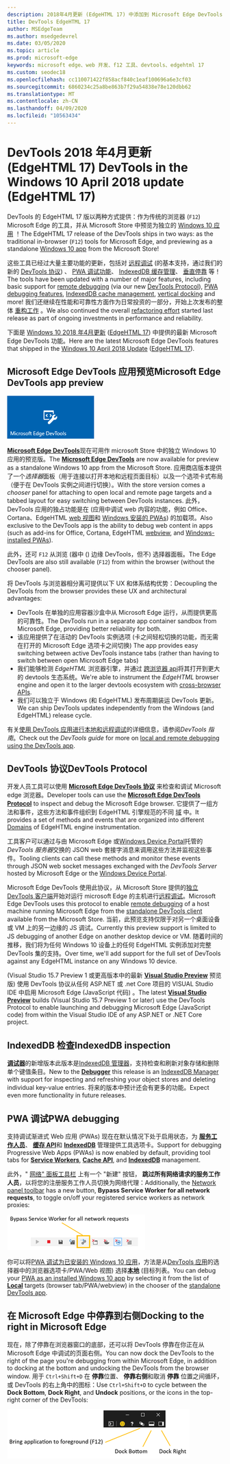 ```yaml
---
description: 2018年4月更新 (EdgeHTML 17) 中添加到 Microsoft Edge DevTools 的功能
title: DevTools EdgeHTML 17
author: MSEdgeTeam
ms.author: msedgedevrel
ms.date: 03/05/2020
ms.topic: article
ms.prod: microsoft-edge
keywords: microsoft edge、web 开发、f12 工具、devtools、edgehtml 17
ms.custom: seodec18
ms.openlocfilehash: cc110071422f858acf840c1eaf100696a6e3cf03
ms.sourcegitcommit: 6860234c25a8be863b7f29a54838e78e120dbb62
ms.translationtype: MT
ms.contentlocale: zh-CN
ms.lasthandoff: 04/09/2020
ms.locfileid: "10563434"
---
```

# <span data-ttu-id="98441-104">DevTools 2018 年4月更新 (EdgeHTML 17) </span><span class="sxs-lookup"><span data-stu-id="98441-104">DevTools in the Windows 10 April 2018 update (EdgeHTML 17)</span></span>

<span data-ttu-id="98441-105">DevTools 的 EdgeHTML 17 版以两种方式提供：作为传统的浏览器 (`F12`) Microsoft Edge 的工具，并从 Microsoft Store 中预览为独立的 [Windows 10 应用](#microsoft-edge-devtools-app-preview) ！</span><span class="sxs-lookup"><span data-stu-id="98441-105">The EdgeHTML 17 release of the DevTools ships in two ways: as the traditional in-browser (`F12`) tools for Microsoft Edge, and previewing as a standalone [Windows 10 app](#microsoft-edge-devtools-app-preview) from the Microsoft Store!</span></span>

<span data-ttu-id="98441-106">这些工具已经过大量主要功能的更新，包括对 [远程调试](../../devtools-guide.md#remote-debugging) (的基本支持，通过我们的新的 [DevTools 协议](#devtools-protocol)) 、 [PWA 调试功能](#pwa-debugging)、 [IndexedDB 缓存管理](#indexeddb-inspection)、 [垂直停靠](#docking-to-the-right-in-microsoft-edge) 等！</span><span class="sxs-lookup"><span data-stu-id="98441-106">The tools have been updated with a number of major features, including basic support for [remote debugging](../../devtools-guide.md#remote-debugging) (via our new [DevTools Protocol](#devtools-protocol)), [PWA debugging features](#pwa-debugging), [IndexedDB cache management](#indexeddb-inspection), [vertical docking](#docking-to-the-right-in-microsoft-edge) and more!</span></span> <span data-ttu-id="98441-107">我们还继续在性能和可靠性方面作为日常投资的一部分，开始上次发布的整体 [重构工作](./edgehtml-16.md) 。</span><span class="sxs-lookup"><span data-stu-id="98441-107">We also continued the overall [refactoring effort](./edgehtml-16.md) started last release as part of ongoing investments in performance and reliability.</span></span>

<span data-ttu-id="98441-108">下面是 [Windows 10 2018 年4月更新](/windows/uwp/whats-new/windows-10-build-17134) ([EdgeHTML 17](https://aka.ms/devguide_edgehtml_17)) 中提供的最新 Microsoft Edge DevTools 功能。</span><span class="sxs-lookup"><span data-stu-id="98441-108">Here are the latest Microsoft Edge DevTools features that shipped in the [Windows 10 April 2018 Update](/windows/uwp/whats-new/windows-10-build-17134) ([EdgeHTML 17](https://aka.ms/devguide_edgehtml_17)).</span></span>

## <span data-ttu-id="98441-109">Microsoft Edge DevTools 应用预览</span><span class="sxs-lookup"><span data-stu-id="98441-109">Microsoft Edge DevTools app preview</span></span>

![Microsoft Edge DevTools 应用](../../devtools-protocol/media/microsoft-edge-devtools.png) 

<span data-ttu-id="98441-111">[**Microsoft Edge DevTools**](https://www.microsoft.com/store/p/microsoft-edge-devtools-preview/9mzbfrmz0mnj?activetab=pivot%3aoverviewtab)现在可用作 microsoft Store 中的独立 Windows 10 应用的预览版。</span><span class="sxs-lookup"><span data-stu-id="98441-111">The [**Microsoft Edge DevTools**](https://www.microsoft.com/store/p/microsoft-edge-devtools-preview/9mzbfrmz0mnj?activetab=pivot%3aoverviewtab) are now available for preview as a standalone Windows 10 app from the Microsoft Store.</span></span> <span data-ttu-id="98441-112">应用商店版本提供了一个*选择器*面板（用于连接以打开本地和远程页面目标）以及一个选项卡式布局（便于在 DevTools 实例之间进行切换）。</span><span class="sxs-lookup"><span data-stu-id="98441-112">With the store version comes a *chooser* panel for attaching to open local and remote page targets and a tabbed layout for easy switching between DevTools instances.</span></span> <span data-ttu-id="98441-113">此外，DevTools 应用的独占功能是在 (应用中调试 web 内容的功能，例如 Office、Cortana、EdgeHTML [web 视图](../../webview.md)和 [Windows 安装的 PWAs](../../progressive-web-apps-edgehtml/windows-features.md)) 的加载项。</span><span class="sxs-lookup"><span data-stu-id="98441-113">Also exclusive to the DevTools app is the ability to debug web content in apps (such as add-ins for Office, Cortana, EdgeHTML [webview](../../webview.md), and [Windows-installed PWAs](../../progressive-web-apps-edgehtml/windows-features.md)).</span></span>

<span data-ttu-id="98441-114">此外，还可 `F12` 从浏览 (器中 () 边缘 DevTools，但不) 选择器面板。</span><span class="sxs-lookup"><span data-stu-id="98441-114">The Edge DevTools are also still available (`F12`) from within the browser (without the chooser panel).</span></span>

<span data-ttu-id="98441-115">将 DevTools 与浏览器相分离可提供以下 UX 和体系结构优势：</span><span class="sxs-lookup"><span data-stu-id="98441-115">Decoupling the DevTools from the browser provides these UX and architectural advantages:</span></span>

- <span data-ttu-id="98441-116">DevTools 在单独的应用容器沙盒中从 Microsoft Edge 运行，从而提供更高的可靠性。</span><span class="sxs-lookup"><span data-stu-id="98441-116">The DevTools run in a separate app container sandbox from Microsoft Edge, providing better reliability for both.</span></span>
- <span data-ttu-id="98441-117">该应用提供了在活动的 DevTools 实例选项 (卡之间轻松切换的功能，而无需在打开的 Microsoft Edge 选项卡之间切换) </span><span class="sxs-lookup"><span data-stu-id="98441-117">The app provides easy switching between active DevTools instance tabs (rather than having to switch between open Microsoft Edge tabs)</span></span>
- <span data-ttu-id="98441-118">我们能够检测 *EdgeHTML* 浏览器引擎，并通过 [跨浏览器 api](https://github.com/WICG/devtools-protocol/)将其打开到更大的 devtools 生态系统。</span><span class="sxs-lookup"><span data-stu-id="98441-118">We're able to instrument the *EdgeHTML* browser engine and open it to the larger devtools ecosystem with [cross-browser APIs](https://github.com/WICG/devtools-protocol/).</span></span>
- <span data-ttu-id="98441-119">我们可以独立于 Windows (和 EdgeHTML) 发布周期装运 DevTools 更新。</span><span class="sxs-lookup"><span data-stu-id="98441-119">We can ship DevTools updates independently from the Windows (and EdgeHTML) release cycle.</span></span>

<span data-ttu-id="98441-120">有关[使用 DevTools 应用进行本地和远程调试](../../devtools-guide.md)的详细信息，请参阅*DevTools 指南*。</span><span class="sxs-lookup"><span data-stu-id="98441-120">Check out the *DevTools guide* for more on [local and remote debugging using the DevTools app](../../devtools-guide.md).</span></span>

## <span data-ttu-id="98441-121">DevTools 协议</span><span class="sxs-lookup"><span data-stu-id="98441-121">DevTools Protocol</span></span>

<span data-ttu-id="98441-122">开发人员工具可以使用 [**Microsoft Edge DevTools 协议**](../../devtools-protocol/index.md) 来检查和调试 Microsoft edge 浏览器。</span><span class="sxs-lookup"><span data-stu-id="98441-122">Developer tools can use the [**Microsoft Edge DevTools Protocol**](../../devtools-protocol/index.md) to inspect and debug the Microsoft Edge browser.</span></span> <span data-ttu-id="98441-123">它提供了一组方法和事件，这些方法和事件组织到 EdgeHTML 引擎规范的不同 [域](../../devtools-protocol/0.1/domains/index.md) 中。</span><span class="sxs-lookup"><span data-stu-id="98441-123">It provides a set of methods and events that are organized into different [Domains](../../devtools-protocol/0.1/domains/index.md) of EdgeHTML engine instrumentation.</span></span>

 <span data-ttu-id="98441-124">工具客户可以通过与由 Microsoft Edge 或[Windows Device Portal](/windows/mixed-reality/using-the-windows-device-portal)托管的*DevTools 服务器*交换的 JSON web 套接字消息来调用这些方法并监视这些事件。</span><span class="sxs-lookup"><span data-stu-id="98441-124">Tooling clients can call these methods and monitor these events through JSON web socket messages exchanged with the *DevTools Server* hosted by Microsoft Edge or the [Windows Device Portal](/windows/mixed-reality/using-the-windows-device-portal).</span></span> 
 
 <span data-ttu-id="98441-125">Microsoft Edge DevTools 使用此协议，从 Microsoft Store 提供的[独立 DevTools 客户端](https://www.microsoft.com/store/p/microsoft-edge-devtools-preview/9mzbfrmz0mnj)开始对运行 microsoft Edge 的主机进行[远程调试](../../devtools-protocol/0.1/clients.md#microsoft-edge-devtools-preview)。</span><span class="sxs-lookup"><span data-stu-id="98441-125">Microsoft Edge DevTools uses this protocol to enable [remote debugging](../../devtools-protocol/0.1/clients.md#microsoft-edge-devtools-preview) of a host machine running Microsoft Edge from the [standalone DevTools client](https://www.microsoft.com/store/p/microsoft-edge-devtools-preview/9mzbfrmz0mnj) available from the Microsoft Store.</span></span> <span data-ttu-id="98441-126">当前，此预览支持仅限于对另一个桌面设备或 VM 上的另一边缘的 JS 调试。</span><span class="sxs-lookup"><span data-stu-id="98441-126">Currently this preview support is limited to JS debugging of another Edge on another desktop device or VM.</span></span> <span data-ttu-id="98441-127">随着时间的推移，我们将为任何 Windows 10 设备上的任何 EdgeHTML 实例添加对完整 DevTools 集的支持。</span><span class="sxs-lookup"><span data-stu-id="98441-127">Over time, we'll add support for the full set of DevTools against any EdgeHTML instance on any Windows 10 device.</span></span>  
 
 <span data-ttu-id="98441-128"> (Visual Studio 15.7 Preview 1 或更高版本中的最新 [**Visual Studio Preview**](https://www.visualstudio.com/vs/preview/) 预览版) 使用 DevTools 协议从任何 ASP.NET 或 .net Core 项目的 VISUAL Studio IDE 中启用 Microsoft Edge (JavaScript 代码) 。</span><span class="sxs-lookup"><span data-stu-id="98441-128">The latest [**Visual Studio Preview**](https://www.visualstudio.com/vs/preview/) builds (Visual Studio 15.7 Preview 1 or later) use the DevTools Protocol to enable launching and debugging Microsoft Edge (JavaScript code) from within the Visual Studio IDE of any ASP.NET or .NET Core project.</span></span>

## <span data-ttu-id="98441-129">IndexedDB 检查</span><span class="sxs-lookup"><span data-stu-id="98441-129">IndexedDB inspection</span></span>

<span data-ttu-id="98441-130">[**调试器**](../debugger.md)的新增版本此版本是[IndexedDB 管理器](../storage.md#indexeddb-manager)，支持检查和刷新对象存储和删除单个键值条目。</span><span class="sxs-lookup"><span data-stu-id="98441-130">New to the [**Debugger**](../debugger.md) this release is an [IndexedDB Manager](../storage.md#indexeddb-manager) with support for inspecting and refreshing your object stores and deleting individual key-value entries.</span></span> <span data-ttu-id="98441-131">将来的版本中预计还会有更多的功能。</span><span class="sxs-lookup"><span data-stu-id="98441-131">Expect even more functionality in future releases.</span></span>

## <span data-ttu-id="98441-132">PWA 调试</span><span class="sxs-lookup"><span data-stu-id="98441-132">PWA debugging</span></span>

<span data-ttu-id="98441-133">支持调试渐进式 Web 应用 (PWAs) 现在在默认情况下处于启用状态，为 [**服务工作人员**](../service-workers.md)、 [**缓存 API**](../storage.md#cache-manager)和 [**IndexedDB**](../storage.md#indexeddb-manager) 管理提供工具选项卡。</span><span class="sxs-lookup"><span data-stu-id="98441-133">Support for debugging Progressive Web Apps (PWAs) is now enabled by default, providing tool tabs for [**Service Workers**](../service-workers.md), [**Cache API**](../storage.md#cache-manager), and [**IndexedDB**](../storage.md#indexeddb-manager) management.</span></span>

<span data-ttu-id="98441-134">此外，" [网络" 面板工具栏](../network.md#toolbar) 上有一个 "新建" 按钮， **跳过所有网络请求的服务工作人员**，以将您的注册服务工作人员切换为网络代理：</span><span class="sxs-lookup"><span data-stu-id="98441-134">Additionally, the [Network panel toolbar](../network.md#toolbar) has a new button, **Bypass Service Worker for all network requests**, to toggle on/off your registered service workers as network proxies:</span></span>

!["网络" 工具栏按钮：绕过所有网络请求的服务工作人员](../media/network_toolbar_bypass_sw.png)

<span data-ttu-id="98441-136">你可以将[PWA 调试为已安装的 Windows 10 应用](../../progressive-web-apps-edgehtml/windows-features.md)，方法是从[DevTools 应用](../../devtools-guide.md#microsoft-store-app)的选择器中的浏览器选项卡/PWA/Web 视图) 选择[**本地**](../../progressive-web-apps-edgehtml/windows-features.md#debug-your-pwa-edgehtml-as-a-windows-app) (目标列表。</span><span class="sxs-lookup"><span data-stu-id="98441-136">You can debug your [PWA as an installed Windows 10 app](../../progressive-web-apps-edgehtml/windows-features.md) by selecting it from the list of [**Local**](../../progressive-web-apps-edgehtml/windows-features.md#debug-your-pwa-edgehtml-as-a-windows-app) targets (browser tab/PWA/webview) in the chooser of the [standalone DevTools app](../../devtools-guide.md#microsoft-store-app).</span></span>  

## <span data-ttu-id="98441-137">在 Microsoft Edge 中停靠到右侧</span><span class="sxs-lookup"><span data-stu-id="98441-137">Docking to the right in Microsoft Edge</span></span>

<span data-ttu-id="98441-138">现在，除了停靠在浏览器窗口的底部，还可以将 DevTools 停靠在你正在从 Microsoft Edge 中调试的页面右侧。</span><span class="sxs-lookup"><span data-stu-id="98441-138">You can now dock the DevTools to the right of the page you're debugging from within Microsoft Edge, in addition to docking at the bottom and undocking the DevTools from the browser window.</span></span> <span data-ttu-id="98441-139">用于 `Ctrl+Shift+D` 在 **停靠**位置、 **停靠右侧**和取消 **停靠** 位置之间循环，或 DevTools 的右上角中的图标：</span><span class="sxs-lookup"><span data-stu-id="98441-139">Use `Ctrl+Shift+D` to cycle between the **Dock Bottom**, **Dock Right**, and **Undock** positions, or the icons in the top-right corner of the DevTools:</span></span>

![DevTools (处于未插接状态) 停靠选项](../media/docking_buttons.png) 
